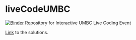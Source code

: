 # liveCodeUMBC
[![Binder](https://mybinder.org/badge_logo.svg)](https://mybinder.org/v2/gh/nomadj1s/liveCodeUMBC.git/master?filepath=index.ipynb)
Repository for Interactive UMBC Live Coding Event

[Link](https://mybinder.org/v2/gh/nomadj1s/liveCodeUMBC.git/master?filepath=solutions.ipynb) to the solutions.
